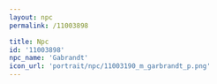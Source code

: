 ```yaml
---
layout: npc
permalink: /11003898

title: Npc
id: '11003898'
npc_name: 'Gabrandt'
icon_url: 'portrait/npc/11003190_m_garbrandt_p.png'
---
```

